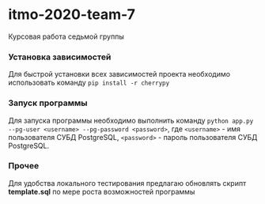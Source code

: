 # itmo-2020-team-7  
Курсовая работа седьмой группы

### Установка зависимостей ###
Для быстрой установки всех зависимостей проекта необходимо использовать команду 
``pip install -r cherrypy``
### Запуск программы ###
Для запуска программы необходимо выполнить команду
``python app.py --pg-user <username> --pg-password <password>``, где
``<username>`` - имя пользователя СУБД PostgreSQL, ``<password>`` - пароль пользователя
СУБД PostgreSQL.
### Прочее ###
Для удобства локального тестирования предлагаю обновлять скрипт **template.sql**
по мере роста возможностей программы
